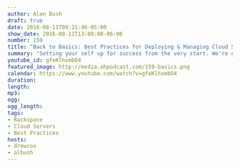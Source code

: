 ```yaml
---
author: Alan Bush
draft: true
date: 2016-08-11T09:21:46-05:00
show_date: 2016-08-11T13:00:00-06:00
number: 159
title: "Back to Basics: Best Practices for Deploying & Managing Cloud Servers"
summary: "Setting your self up for success from the very start. We're going to walk through the server build with an eye toward the implications and value in every decision."
youtube_id: gfeKlhxmbO4
featured_image: http://media.ohpodcast.com/159-basics.png
calendar: https://www.youtube.com/watch?v=gfeKlhxmbO4
duration:
length:
mp3:
ogg:
ogg_length:
tags:
- Rackspace
- Cloud Servers
- Best Practices
hosts:
- drewcox
- albush
---
```


<!--more-->

